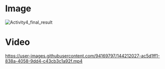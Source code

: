 # Image 

![Activity4_final_result](https://user-images.githubusercontent.com/89962294/133563022-eaea9f28-1e9e-4752-b495-4bd002dc05b2.PNG)


# Video




https://user-images.githubusercontent.com/94169797/144212027-ac5d1ff1-838a-4058-9dd4-c43cb3c1a92f.mp4

